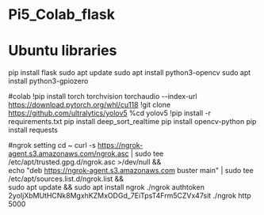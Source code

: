 # Pi5_Colab_flask
# Ubuntu libraries
pip install flask
sudo apt update
sudo apt install python3-opencv
sudo apt install python3-gpiozero

#colab
!pip install torch torchvision torchaudio --index-url https://download.pytorch.org/whl/cu118
!git clone https://github.com/ultralytics/yolov5
%cd yolov5
!pip install -r requirements.txt
pip install deep_sort_realtime
pip install opencv-python
pip install requests


#ngrok setting
cd ~
curl -s https://ngrok-agent.s3.amazonaws.com/ngrok.asc | sudo tee /etc/apt/trusted.gpg.d/ngrok.asc >/dev/null && \
  echo "deb https://ngrok-agent.s3.amazonaws.com buster main" | sudo tee /etc/apt/sources.list.d/ngrok.list && \
  sudo apt update && sudo apt install ngrok
./ngrok authtoken 2yoIjXbMUtHCNk8MgxhKZMxODGd_7EiTpsT4Frm5CZVx47sit
./ngrok http 5000
